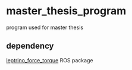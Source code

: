 # master_thesis_program
program used for master thesis

## dependency
[leptrino_force_torque](https://github.com/jsupratman13/leptrino_force_torque) ROS package


